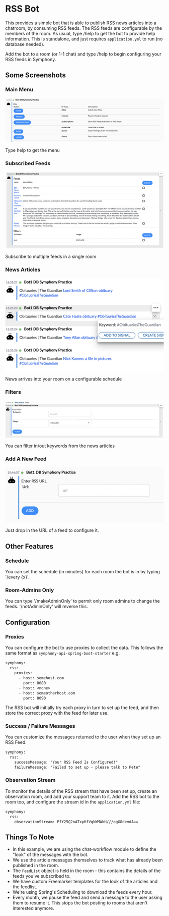 # RSS Bot

This provides a simple bot that is able to publish RSS news articles into a chatroom, by consuming RSS feeds.  The RSS feeds are configurable by the members of the room.  As usual, type /help to get the bot to provide help information.  This is standalone, and just requires `application.yml` to run (no database needed).

Add the bot to a room (or 1-1 chat) and type /help to begin configuring your RSS feeds in Symphony.

## Some Screenshots

### Main Menu

![The Main Menu](images/menu.png)

Type help to get the menu

### Subscribed Feeds

![Subscribed Feeds](images/configure-streams.png)

Subscribe to multiple feeds in a single room

### News Articles

![Feed](images/feed.png)

News arrives into your room on a configurable schedule

### Filters

![Filters](images/filters.png)

You can filter in/out keywords from the news articles

### Add A New Feed

![Add](images/add.png)

Just drop in the URL of a feed to configure it.

## Other Features

### Schedule       
       
You can set the schedule (in minutes) for each room the bot is in by typing '/every {x}'.  

### Room-Admins Only

You can type '/makeAdminOnly' to permit only room admins to change the feeds.  '/notAdminOnly' will reverse this.

## Configuration

### Proxies

You can configure the bot to use proxies to collect the data. This follows the same format as `symphony-api-spring-boot-starter` e.g.

```
symphony:
  rss:
    proxies:
      - host: somehost.com
        port: 8080
      - host: <none>
      - host: someotherhost.com
        port: 8090
```

The RSS bot will initially try each proxy in turn to set up the feed, and then store the correct proxy with the feed for later use.       
       
    
### Success / Failure Messages

You can customize the messages returned to the user when they set up an RSS Feed:

```
symphony:
  rss:
    successMessage: "Your RSS Feed Is Configured!"
    failureMessage: "Failed to set up - please talk to Pete"
```
    
       
### Observation Stream   

To monitor the details of the RSS stream that have been set up, create an observation room, and add your support team to it.  Add the RSS bot to the room too, and configure the stream id in the `application.yml` file:

```
symphony:
  rss:
    observationStream: PfY25Q2nATxpHfVqkWMAkH///ogG8demdA==
```

## Things To Note

- In this example, we are using the chat-workflow module to define the "look" of the messages with the bot.  
- We use the article messages themselves to track what has already been published in the room.
- The `FeedList` object is held in the room - this contains the details of the feeds you've subscribed to.
- We have custom Freemarker templates for the look of the articles and the feedlist.
- We're using Spring's Scheduling to download the feeds every hour.
- Every month, we pause the feed and send a message to the user asking them to resume it.  This stops the bot posting to rooms that aren't interested anymore.

